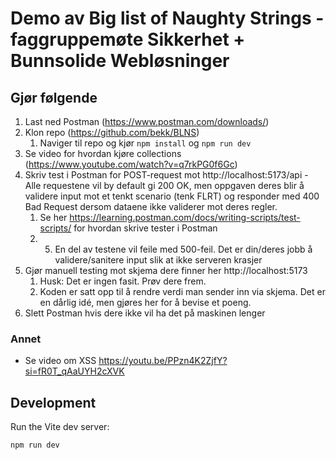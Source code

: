 # Demo av Big list of Naughty Strings - faggruppemøte Sikkerhet + Bunnsolide Webløsninger

## Gjør følgende
1. Last ned Postman (https://www.postman.com/downloads/)
2. Klon repo (https://github.com/bekk/BLNS)
   1. Naviger til repo og kjør `npm install` og `npm run dev`
3. Se video for hvordan kjøre collections (https://www.youtube.com/watch?v=q7rkPG0f6Gc)
4. Skriv test i Postman for POST-request mot http://localhost:5173/api - Alle requestene vil by default gi 200 OK, men oppgaven deres blir å validere input mot et tenkt scenario (tenk FLRT) og responder med 400 Bad Request dersom dataene ikke validerer mot deres regler.
   1. Se her https://learning.postman.com/docs/writing-scripts/test-scripts/ for hvordan skrive tester i Postman
   2. 5. En del av testene vil feile med 500-feil. Det er din/deres jobb å validere/sanitere input slik at ikke serveren krasjer
5. Gjør manuell testing mot skjema dere finner her http://localhost:5173
	1. Husk: Det er ingen fasit. Prøv dere frem.
	2. Koden er satt opp til å rendre verdi man sender inn via skjema. Det er en dårlig idé, men gjøres her for å bevise et poeng.
6. Slett Postman hvis dere ikke vil ha det på maskinen lenger

### Annet

* Se video om XSS https://youtu.be/PPzn4K2ZjfY?si=fR0T_qAaUYH2cXVK

## Development

Run the Vite dev server:

```shellscript
npm run dev
```